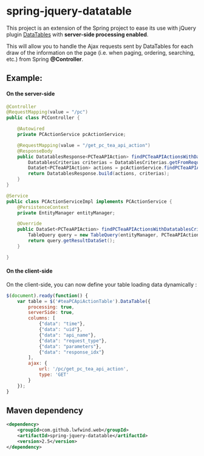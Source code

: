 
# spring-jquery-datatable
This project is an extension of the Spring project to ease its use with jQuery plugin [DataTables](http://datatables.net/) with **server-side processing enabled**.

This will allow you to handle the Ajax requests sent by DataTables for each draw of the information on the page (i.e. when paging, ordering, searching, etc.) from Spring **@Controller**.

## Example:
#### On the server-side
```java
@Controller
@RequestMapping(value = "/pc")
public class PCController {

    @Autowired
    private PCActionService pcActionService;

    @RequestMapping(value = "/get_pc_tea_api_action")
    @ResponseBody
    public DatatablesResponse<PCTeaAPIAction> findPCTeaAPIActionsWithDatatablesCriterias(HttpServletRequest request) {
        DatatablesCriterias criterias = DatatablesCriterias.getFromRequest(request);
        DataSet<PCTeaAPIAction> actions = pcActionService.findPCTeaAPIActionsWithDatatablesCriterias(criterias);
        return DatatablesResponse.build(actions, criterias);
    }
}
```
```java
@Service
public class PCActionServiceImpl implements PCActionService {
    @PersistenceContext
    private EntityManager entityManager;

    @Override
    public DataSet<PCTeaAPIAction> findPCTeaAPIActionsWithDatatablesCriterias(DatatablesCriterias criterias) {
        TableQuery query = new TableQuery(entityManager, PCTeaAPIAction.class, criterias);
        return query.getResultDataSet();
    }

}
```

#### On the client-side

On the client-side, you can now define your table loading data dynamically :

```javascript
$(document).ready(function() {
    var table = $('#teaPCApiActionTable').DataTable({
        processing: true,
        serverSide: true,
        columns: [
            {"data": "time"},
            {"data": "uid"},
            {"data": "api_name"},
            {"data": "request_type"},
            {"data": "parameters"},
            {"data": "response_idx"}
        ],
        ajax: {
            url: '/pc/get_pc_tea_api_action',
            type: 'GET'
        }
    });
}
```

## Maven dependency

```xml
<dependency>
    <groupId>com.github.lwfwind.web</groupId>
    <artifactId>spring-jquery-datatable</artifactId>
    <version>2.5</version>
</dependency>
```
